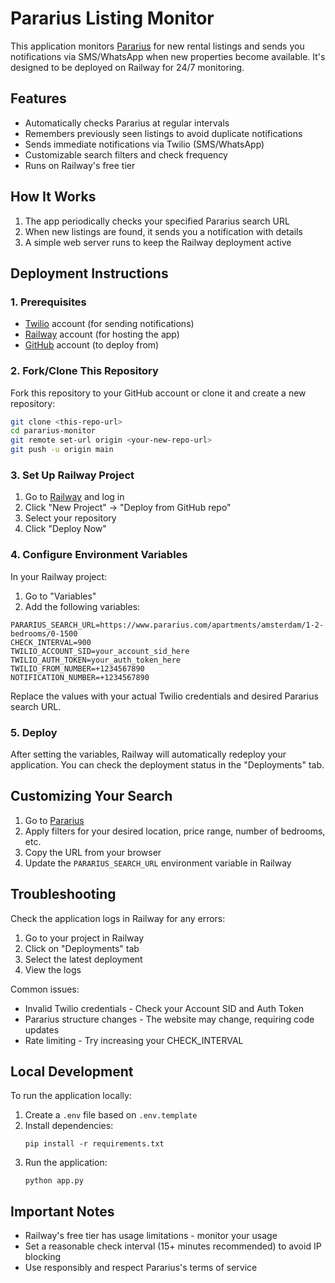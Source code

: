 # Pararius Listing Monitor

This application monitors [Pararius](https://www.pararius.com) for new rental listings and sends you notifications via SMS/WhatsApp when new properties become available. It's designed to be deployed on Railway for 24/7 monitoring.

## Features

- Automatically checks Pararius at regular intervals
- Remembers previously seen listings to avoid duplicate notifications
- Sends immediate notifications via Twilio (SMS/WhatsApp)
- Customizable search filters and check frequency
- Runs on Railway's free tier

## How It Works

1. The app periodically checks your specified Pararius search URL
2. When new listings are found, it sends you a notification with details
3. A simple web server runs to keep the Railway deployment active

## Deployment Instructions

### 1. Prerequisites

- [Twilio](https://www.twilio.com) account (for sending notifications)
- [Railway](https://railway.app) account (for hosting the app)
- [GitHub](https://github.com) account (to deploy from)

### 2. Fork/Clone This Repository

Fork this repository to your GitHub account or clone it and create a new repository:

```bash
git clone <this-repo-url>
cd pararius-monitor
git remote set-url origin <your-new-repo-url>
git push -u origin main
```

### 3. Set Up Railway Project

1. Go to [Railway](https://railway.app) and log in
2. Click "New Project" → "Deploy from GitHub repo"
3. Select your repository
4. Click "Deploy Now"

### 4. Configure Environment Variables

In your Railway project:

1. Go to "Variables"
2. Add the following variables:

```
PARARIUS_SEARCH_URL=https://www.pararius.com/apartments/amsterdam/1-2-bedrooms/0-1500
CHECK_INTERVAL=900
TWILIO_ACCOUNT_SID=your_account_sid_here
TWILIO_AUTH_TOKEN=your_auth_token_here
TWILIO_FROM_NUMBER=+1234567890
NOTIFICATION_NUMBER=+1234567890
```

Replace the values with your actual Twilio credentials and desired Pararius search URL.

### 5. Deploy

After setting the variables, Railway will automatically redeploy your application. You can check the deployment status in the "Deployments" tab.

## Customizing Your Search

1. Go to [Pararius](https://www.pararius.com)
2. Apply filters for your desired location, price range, number of bedrooms, etc.
3. Copy the URL from your browser
4. Update the `PARARIUS_SEARCH_URL` environment variable in Railway

## Troubleshooting

Check the application logs in Railway for any errors:

1. Go to your project in Railway
2. Click on "Deployments" tab
3. Select the latest deployment
4. View the logs

Common issues:
- Invalid Twilio credentials - Check your Account SID and Auth Token
- Pararius structure changes - The website may change, requiring code updates
- Rate limiting - Try increasing your CHECK_INTERVAL

## Local Development

To run the application locally:

1. Create a `.env` file based on `.env.template`
2. Install dependencies:
   ```
   pip install -r requirements.txt
   ```
3. Run the application:
   ```
   python app.py
   ```

## Important Notes

- Railway's free tier has usage limitations - monitor your usage
- Set a reasonable check interval (15+ minutes recommended) to avoid IP blocking
- Use responsibly and respect Pararius's terms of service